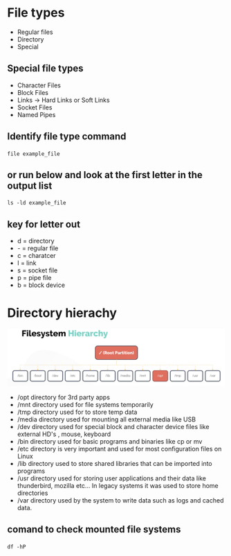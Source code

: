 # File types
* Regular files
* Directory
* Special

## Special file types
* Character Files
* Block Files
* Links -> Hard Links or Soft Links
* Socket Files
* Named Pipes

## Identify file type command
`file example_file`
## or run below and look at the first letter in the output list
`ls -ld example_file`
## key for letter out
* d = directory
* \- = regular file
* c = charatcer
* l = link
* s = socket file
* p = pipe file
* b = block device

# Directory hierachy
!["file hieracy image"](/images/file_hieracy.png)
* /opt directory for 3rd party apps
* /mnt directory used for file systems temporarily
* /tmp directory used for to store temp data
* /media directory used for mounting all external media like USB
* /dev directory used for special block and character device files like external HD's , mouse, keyboard
* /bin directory used for basic programs and binaries like cp or mv
* /etc directory is very important and used for most configuration files on Linux
* /lib directory used to store shared libraries that can be imported into programs
* /usr directory used for storing user applications and their data like thunderbird, mozilla etc... In legacy systems it was used to store home directories
* /var directory used by the system to write data such as logs and cached data.
## comand to check mounted file systems
`df -hP`
